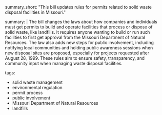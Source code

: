 summary_short: "This bill updates rules for permits related to solid waste disposal facilities in Missouri."

summary: |
  The bill changes the laws about how companies and individuals must get permits to build and operate facilities that process or dispose of solid waste, like landfills. It requires anyone wanting to build or run such facilities to first get approval from the Missouri Department of Natural Resources. The law also adds new steps for public involvement, including notifying local communities and holding public awareness sessions when new disposal sites are proposed, especially for projects requested after August 28, 1999. These rules aim to ensure safety, transparency, and community input when managing waste disposal facilities.

tags:
  - solid waste management
  - environmental regulation
  - permit process
  - public involvement
  - Missouri Department of Natural Resources
  - landfills
